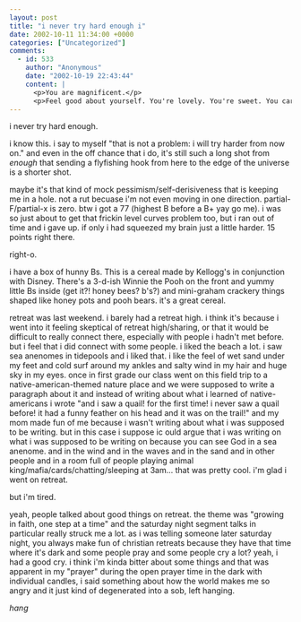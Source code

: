 ```yaml
---
layout: post
title: "i never try hard enough i"
date: 2002-10-11 11:34:00 +0000
categories: ["Uncategorized"]
comments:
  - id: 533
    author: "Anonymous"
    date: "2002-10-19 22:43:44"
    content: |
      <p>You are magnificent.</p>
      <p>Feel good about yourself. You're lovely. You're sweet. You care about people. You're genuine and you're brilliant. K?</p>
---
```


i never try hard enough.

i know this. i say to myself "that is not a problem: i will try harder from now on." and even in the off chance that i do, it's still such a long shot from *enough* that sending a flyfishing hook from here to the edge of the universe is a shorter shot. 

maybe it's that kind of mock pessimism/self-derisiveness that is keeping me in a hole. not a rut becuase i'm not even moving in one direction. partial-F/partial-x is zero. btw i got a 77 (highest B before a B+ yay go me). i was so just about to get that frickin level curves problem too, but i ran out of time and i gave up. if only i had squeezed my brain just a little harder. 15 points right there.

right-o.

i have a box of hunny Bs. This is a cereal made by Kellogg's in conjunction with Disney. There's a 3-d-ish Winnie the Pooh on the front and yummy little Bs inside (get it?! honey bees? b's?) and mini-graham crackery things shaped like honey pots and pooh bears. it's a great cereal.

retreat was last weekend. i barely had a retreat high. i think it's because i went into it feeling skeptical of retreat high/sharing, or that it would be difficult to really connect there, especially with people i hadn't met before. but i feel that i did connect with some people. i liked the beach a lot. i saw sea anenomes in tidepools and i liked that. i like the feel of wet sand under my feet and cold surf around my ankles and salty wind in my hair and huge sky in my eyes. once in first grade our class went on this field trip to a native-american-themed nature place and we were supposed to write a paragraph about it and instead of writing about what i learned of native-americans i wrote "and i saw a quail! for the first time! i never saw a quail before! it had a funny feather on his head and it was on the trail!" and my mom made fun of me because i wasn't writing about what i was supposed to be writing. but in this case i suppose ic ould argue that i was writing on what i was supposed to be writing on because you can see God in a sea anenome. and in the wind and in the waves and in the sand and in other people and in a room full of people playing animal king/mafia/cards/chatting/sleeping at 3am... that was pretty cool. i'm glad i went on retreat. 

but i'm tired. 

yeah, people talked about good things on retreat. the theme was "growing in faith, one step at a time" and the saturday night segment talks in particular really struck me a lot. as i was telling someone later saturday night, you always make fun of christian retreats because they have that time where it's dark and some people pray and some people cry a lot? yeah, i had a good cry. i think i'm kinda bitter about some things and that was apparent in my "prayer" during the open prayer time in the dark with individual candles, i said something about how the world makes me so angry and it just kind of degenerated into a sob, left hanging. 

*hang*